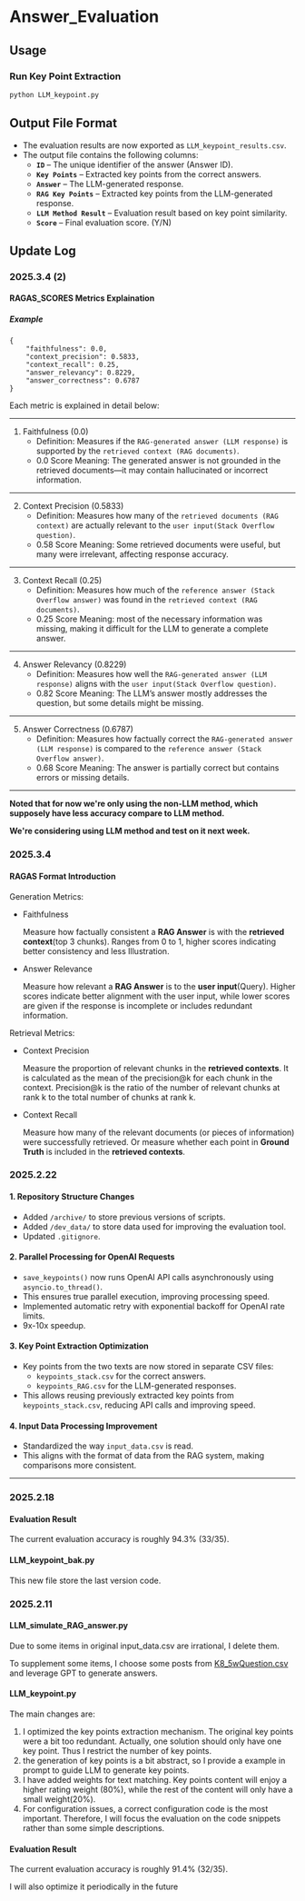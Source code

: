 # Answer_Evaluation

## Usage

### Run Key Point Extraction
```bash
python LLM_keypoint.py
```

## Output File Format

- The evaluation results are now exported as `LLM_keypoint_results.csv`.
- The output file contains the following columns:
  - **`ID`** – The unique identifier of the answer (Answer ID).
  - **`Key Points`** – Extracted key points from the correct answers.
  - **`Answer`** – The LLM-generated response.
  - **`RAG Key Points`** – Extracted key points from the LLM-generated response.
  - **`LLM Method Result`** – Evaluation result based on key point similarity.
  - **`Score`** – Final evaluation score. (Y/N)

## Update Log

### 2025.3.4 (2)

#### RAGAS_SCORES Metrics Explaination

##### Example
```
{
    "faithfulness": 0.0,
    "context_precision": 0.5833,
    "context_recall": 0.25,
    "answer_relevancy": 0.8229,
    "answer_correctness": 0.6787
}
```

Each metric is explained in detail below:

---

1. Faithfulness (0.0)
   - Definition: Measures if the `RAG-generated answer (LLM response)` is supported by the `retrieved context (RAG documents)`.
   - 0.0 Score Meaning: The generated answer is not grounded in the retrieved documents—it may contain hallucinated or incorrect information.

---

2. Context Precision (0.5833)
   - Definition: Measures how many of the `retrieved documents (RAG context)` are actually relevant to the `user input(Stack Overflow question)`.
   - 0.58 Score Meaning: Some retrieved documents were useful, but many were irrelevant, affecting response accuracy.

---

3. Context Recall (0.25)
   - Definition: Measures how much of the `reference answer (Stack Overflow answer)` was found in the `retrieved context (RAG documents)`.
   - 0.25 Score Meaning: most of the necessary information was missing, making it difficult for the LLM to generate a complete answer.

---

4. Answer Relevancy (0.8229)
   - Definition: Measures how well the `RAG-generated answer (LLM response)` aligns with the `user input(Stack Overflow question)`.
   - 0.82 Score Meaning: The LLM’s answer mostly addresses the question, but some details might be missing.

---

5. Answer Correctness (0.6787)
   - Definition: Measures how factually correct the `RAG-generated answer (LLM response)` is compared to the `reference answer (Stack Overflow answer)`.
   - 0.68 Score Meaning: The answer is partially correct but contains errors or missing details.

---

**Noted that for now we're only using the non-LLM method, which supposely have less accuracy compare to LLM method.**

**We're considering using LLM method and test on it next week.**

### 2025.3.4

#### RAGAS Format Introduction

Generation Metrics:

- Faithfulness
    
  Measure how factually consistent a **RAG Answer** is with the **retrieved context**(top 3 chunks). Ranges from 0 to 1, higher scores indicating better consistency and less Illustration.

- Answer Relevance

  Measure how relevant a **RAG Answer** is to the **user input**(Query). Higher scores indicate better alignment with the user input, while lower scores are given if the response is incomplete or includes redundant information.

Retrieval Metrics:

- Context Precision

  Measure the proportion of relevant chunks in the **retrieved contexts**. It is calculated as the mean of the precision@k for each chunk in the context. Precision@k is the ratio of the number of relevant chunks at rank k to the total number of chunks at rank k.

- Context Recall

  Measure how many of the relevant documents (or pieces of information) were successfully retrieved. Or measure whether each point in **Ground Truth** is included in the **retrieved contexts**.

### 2025.2.22

#### 1. Repository Structure Changes
- Added `/archive/` to store previous versions of scripts.
- Added `/dev_data/` to store data used for improving the evaluation tool.
- Updated `.gitignore`.

#### 2. Parallel Processing for OpenAI Requests
- `save_keypoints()` now runs OpenAI API calls asynchronously using `asyncio.to_thread()`.
- This ensures true parallel execution, improving processing speed.
- Implemented automatic retry with exponential backoff for OpenAI rate limits.
- 9x-10x speedup.

#### 3. Key Point Extraction Optimization
- Key points from the two texts are now stored in separate CSV files:
  - `keypoints_stack.csv` for the correct answers.
  - `keypoints_RAG.csv` for the LLM-generated responses.
- This allows reusing previously extracted key points from `keypoints_stack.csv`, reducing API calls and improving speed.

#### 4. Input Data Processing Improvement
- Standardized the way `input_data.csv` is read.
- This aligns with the format of data from the RAG system, making comparisons more consistent.

---

### 2025.2.18

#### Evaluation Result

The current evaluation accuracy is roughly 94.3% (33/35).

#### LLM_keypoint_bak.py

This new file store the last version code.


### 2025.2.11

#### LLM_simulate_RAG_answer.py

Due to some items in original input_data.csv are irrational, I delete them.

To supplement some items, I choose some posts from [K8_5wQuestion.csv](https://drive.google.com/drive/u/1/folders/1xneNVgMRXSX-rchMlZ7JG4o4musNO3mG) and leverage GPT to generate answers.

#### LLM_keypoint.py

The main changes are:
1. I optimized the key points extraction mechanism. The original key points were a bit too redundant. Actually, one solution should only have one key point. Thus I restrict the number of key points.
2. the generation of key points is a bit abstract, so I provide a example in prompt to guide LLM to generate key points.
3. I have added weights for text matching. Key points content will enjoy a higher rating weight (80%), while the rest of the content will only have a small weight(20%).
4. For configuration issues, a correct configuration code is the most important. Therefore, I will focus the evaluation on the code snippets rather than some simple descriptions.



#### Evaluation Result

The current evaluation accuracy is roughly 91.4% (32/35).

I will also optimize it periodically in the future
